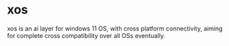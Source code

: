 # xos
xos is an ai layer for windows 11 OS, with cross platform connectivity, aiming for complete cross compatibility over all OSs eventually.
